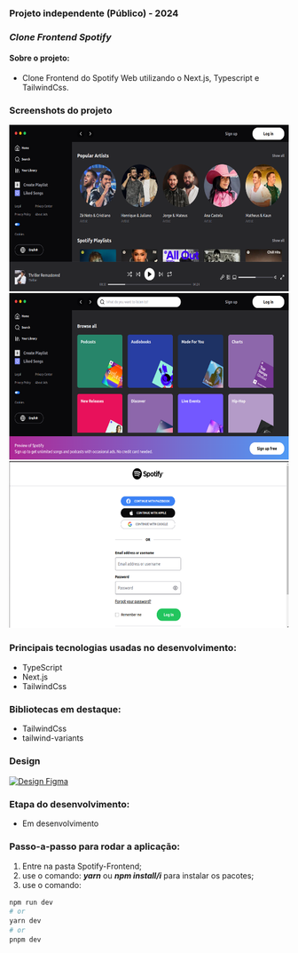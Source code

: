 ### Projeto independente (Público) - 2024

### **_Clone Frontend Spotify_**

#### Sobre o projeto:

- Clone Frontend do Spotify Web utilizando o Next.js, Typescript e TailwindCss.

### Screenshots do projeto

<img src="./assets/ScreenSpotify01.png" alt="screenshot-home" width="600px" height="300">
<img src="./assets/ScreenSpotify02.png" alt="screenshot-search" width="600px" height="300">
<img src="./assets/ScreenSpotify03.png" alt="screenshot-login" width="600px" height="300">

### Principais tecnologias usadas no desenvolvimento:

- TypeScript
- Next.js
- TailwindCss

### Bibliotecas em destaque:

- TailwindCss
- tailwind-variants

### Design

<a href="https://www.figma.com/community/file/1235147337276835126/spotify-ui-free-ui-kit-recreated?searchSessionId=lwb8hjgk-b0icyj9gsva" target="_blank">
<img src="https://img.shields.io/badge/Figma-f87171?style=for-the-badge&logo=figma&logoColor=white" alt="Design Figma" align="center" />
</a>

### Etapa do desenvolvimento:

- Em desenvolvimento

### Passo-a-passo para rodar a aplicação:

1. Entre na pasta Spotify-Frontend;
2. use o comando: **_yarn_** ou **_npm install/i_** para instalar os pacotes;
3. use o comando:

```bash
npm run dev
# or
yarn dev
# or
pnpm dev
```
